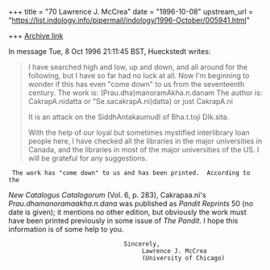 +++
title = "70 Lawrence J. McCrea"
date = "1996-10-08"
upstream_url = "https://list.indology.info/pipermail/indology/1996-October/005941.html"

+++
[Archive link](https://list.indology.info/pipermail/indology/1996-October/005941.html)

In message Tue,  8 Oct 1996 21:11:45 BST,
  Hueckstedt <hueckst at cc.UManitoba.CA>  writes:
>
> I have searched high and low, up and down, and all around for the
> following, but I have so far had no luck at all. Now I'm beginning to
> wonder if this has even "come down" to us from the seventeenth century.
> The work is:
> 	(Prau.dha)manoramAkha.n.danam
> The author is:
> 	CakrapA.nidatta or "Se.sacakrapA.ni(datta) or just CakrapA.ni
>
> It is an attack on the SiddhAntakaumudI of Bha.t.toji DIk.sita.
>
> With the help of our loyal but sometimes mystified interlibrary loan
> people here, I have checked all the libraries in the major universities
> in Canada, and the libraries in most of the major universities of the US.
> I  will be grateful for any suggestions.

     The work has "come down" to us and has been printed.  According to the
_New Catalogus Catalogorum_ (Vol. 6, p. 283), Cakrapaa.ni's
_Prau.dhamanoramaakha.n.dana_ was published as _Pandit Reprints_ 50 (no
date is given); it mentions no other edition, but obviously the work must
have been printed previously in some issue of _The Pandit_.  I hope this
information is of some help to you.

                                    Sincerely,
                                         Lawrence J. McCrea
                                         (University of Chicago)




